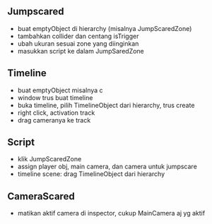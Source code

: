 ## Jumpscared
- buat emptyObject di hierarchy (misalnya JumpScaredZone)
- tambahkan collider dan centang isTrigger
- ubah ukuran sesuai zone yang diinginkan
- masukkan script ke dalam JumpSaredZone

## Timeline
- buat emptyObject misalnya c
- window trus buat timeline
- buka timeline, pilih TimelineObject dari hierarchy, trus create
- right click, activation track
- drag cameranya ke track

## Script
- klik JumpScaredZone
- assign player obj, main camera, dan camera untuk jumpscare
- timeline scene: drag TimelineObject dari hierarchy

## CameraScared
- matikan aktif camera di inspector, cukup MainCamera aj yg aktif